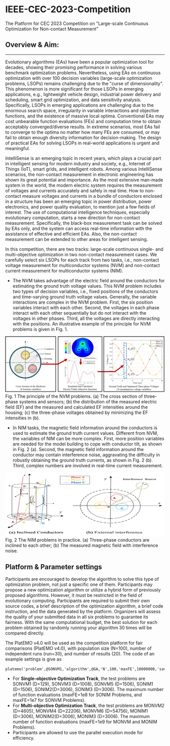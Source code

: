 # IEEE-CEC-2023-Competition
The Platform for CEC 2023 Competition on "Large-scale Continuous Optimization for Non-contact Measurement"

## Overview & Aim:
***
  Evolutionary algorithms (EAs) have been a popular optimization tool for decades, showing their promising performance in solving various benchmark optimization problems. Nevertheless, using EAs on continuous optimization with over 100 decision variables (large-scale optimization problems, LSOPs) remains challenging due to the "curse of dimensionality". This phenomenon is more significant for those LSOPs in emerging applications, e.g., lightweight vehicle design, industrial power delivery and scheduling, smart grid optimization, and data sensitivity analysis. Specifically, LSOPs in emerging applications are challenging due to the enormous search space, irregularity in variable interactions and objective functions, and the existence of massive local optima. Conventional EAs may cost unbearable function evaluations (FEs) and computation time to obtain acceptably converged/diverse results. In extreme scenarios, most EAs fail to converge to the optima no matter how many FEs are consumed, or may fail to obtain enough diversity information for decision-making. The design of practical EAs for solving LSOPs in real-world applications is urgent and meaningful.
  
  IntelliSense is an emerging topic in recent years, which plays a crucial part in intelligent sensing for modern industry and society, e.g., Internet of Things (IoT), smart grids, and intelligent robots. Among various IntelliSense scenarios, the non-contact measurement in electronic engineering has shown its great potential and importance. As the most extensive man-made system in the world, the modern electric system requires the measurement of voltages and currents accurately and safely in real time. How to non-contact measure voltages and currents in a bundle of conductors enclosed in a structure has been an emerging topic in power distribution, power electronics, and power quality evaluation, to mention just a few fields of interest. The use of computational intelligence techniques, especially evolutionary computation, starts a new direction for non-contact measurement. Specifically, the black-box measurement task can be solved by EAs only, and the system can access real-time information with the assistance of effective and efficient EAs. Also, the non-contact measurement can be extended to other areas for intelligent sensing.
  
  In this competition, there are two tracks: large-scale continuous single- and multi-objective optimization in two non-contact measurement cases. We carefully select six LSOPs for each track from two tasks, i.e., non-contact voltage measurement for multiconductor systems (NVM) and non-contact current measurement for multiconductor systems (NIM).

* The NVM takes advantage of the electric field around the conductors for estimating the ground truth voltage values. This NVM problem includes two types of decision variables, i.e., fixed positions of the conductors and time-varying ground truth voltage values. Generally, the variable interactions are complex in the NVM problem. First, the six position variables interact with each other. Second, the voltages in each phase interact with each other sequentially but do not interact with the voltages in other phases. Third, all the voltages are directly interacting with the positions. An illustrative example of the principle for NVM problems is given in Fig. 1.

<img src="https://github.com/ChengHust/IEEE-CEC-2023-Competition/blob/main/NVM.png" /> 
Fig. 1 The principle of the NVM problems. (a) The cross section of three-phase systems and sensors; (b) the distribution of the measured electric field (EF) and the measured and calculated EF intensities around the housing; (c) the three-phase voltages obtained by minimizing the EF intensities in (b).


* In NIM tasks, the magnetic field information around the conductors is used to estimate the ground truth current values. Different from NVM, the variables of NIM can be more complex. First, more position variables are needed for the model building to cope with conductor tilt, as shown in Fig. 2 (a). Second, the magnetic field information around the conductor may contain interference noise, aggravating the difficulty in robustly obtaining the ground truth currents, as shown in Fig. 2 (b). Third, complex numbers are involved in real-time current measurement.

<img src="https://github.com/ChengHust/IEEE-CEC-2023-Competition/blob/main/NIM.png" width=500 height=200 /> 
Fig. 2 The NIM problems in practice. (a) Three-phase conductors are inclined to each other; (b) The measured magnetic field with interference noise.

## Platform & Parameter settings
Participants are encouraged to develop the algorithm to solve this type of optimization problem, not just a specific one of them. Participants may propose a new optimization algorithm or utilize a hybrid form of previously proposed algorithms. However, it must be restricted in the field of evolutionary computing. Participants are required to submit their own source codes, a brief description of the optimization algorithm, a brief code instruction, and the data generated by the platform. Organizers will assess the quality of your submitted data in all six problems to guarantee its fairness. With the same computational budget, the best solution for each problem obtained by randomly running your algorithm 30 times will be compared directly. 

The PlatEMO v4.0 will be used as the competition platform for fair comparisons (PlatEMO v4.0), with population size (N=100), number of independent runs (run=30), and number of results (20). The code of an example settings is give as 
```
platemo('problem',@SONVM1,'algorithm',@GA,'N',100,'maxFE',10000000,'save',20)
```
* For **Single-objective Optimization Track**, the test problems are
  SONVM1 (D=129), SONVM3 (D=1008), SONVM5 (D=1506), 
  SONIM1 (D=1506), SONIM2(D=3006), SONIM3 (D=3006).
  The maximum number of function evaluations (maxFE=1e8 for SONIM Problems, and maxFE=1e7 for SONVM Problems).
* For **Multi-objective Optimization Track**, the test problems are
  MONVM2 (D=4605), MONVM4 (D=22206), MONVM6 (D=54756),
  MONIM1 (D=3006), MONIM2(D=3006), MONIM3 (D=3006).
The maximum number of function evaluations (maxFE=1e9 for MONVM and MONIM Problems).
* Participants are allowed to use the parallel execution mode for efficiency.

